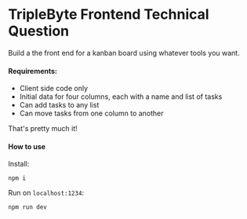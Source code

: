 # TripleByte Frontend Technical Question

Build a the front end for a kanban board using whatever tools you want.

#### Requirements:

- Client side code only
- Initial data for four columns, each with a name and list of tasks
- Can add tasks to any list
- Can move tasks from one column to another

That's pretty much it!

#### How to use

Install:

```
npm i
```

Run on `localhost:1234`:

```
npm run dev
```
